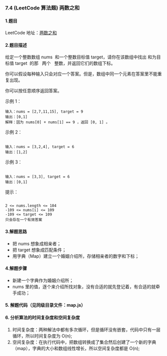 ### 7.4 (LeetCode 算法题) 两数之和

#### 1.题目

LeetCode 地址：[两数之和](https://leetcode-cn.com/problems/two-sum/)

#### 2.题目描述

给定一个整数数组 nums  和一个整数目标值 target，请你在该数组中找出 和为目标值 target  的那   两个   整数，并返回它们的数组下标。

你可以假设每种输入只会对应一个答案。但是，数组中同一个元素在答案里不能重复出现。

你可以按任意顺序返回答案。

示例 1：

```
输入：nums = [2,7,11,15], target = 9
输出：[0,1]
解释：因为 nums[0] + nums[1] == 9 ，返回 [0, 1] 。
```

示例 2：

```

输入：nums = [3,2,4], target = 6
输出：[1,2]

```

示例 3：

```

输入：nums = [3,3], target = 6
输出：[0,1]

```

提示：

```

2 <= nums.length <= 104
-109 <= nums[i] <= 109
-109 <= target <= 109
只会存在一个有效答案
```

#### 3.解题思路

- 把 nums 想象成相亲者；
- 把 target 想象成匹配条件；
- 用字典（Map）建立一个婚姻介绍所，存储相亲者的数字和下标；

#### 4.解题步骤

- 新建一个字典作为婚姻介绍所；
- nums 里的值，逐个来介绍所找对象，没有合适的就先登记着，有合适的就牵手成功；

#### 5. 解题代码（见同级目录文件：map.js）

#### 6. 分析算法的时间复杂度和空间复杂度

1. 时间复杂度：两种解法中都有多次循环，但是循环没有嵌套，代码中只有一层循环，所以时间复杂度为 O(n);
2. 空间复杂度：在执行代码中，把数组转换成了集合然后创建了一个新的字典（map），字典的大小和数组线性增长，所以空间复杂度都是 O(n);
